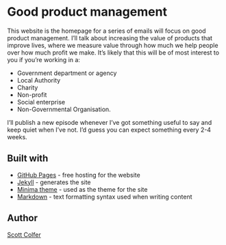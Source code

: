 # Good product management

This website is the homepage for a series of emails will focus on good product management. I’ll talk about increasing the value of products that improve lives, where we measure value through how much we help people over how much profit we make. It’s likely that this will be of most interest to you if you’re working in a:

- Government department or agency
- Local Authority
- Charity
- Non-profit
- Social enterprise
- Non-Governmental Organisation.

I’ll publish a new episode whenever I’ve got something useful to say and keep quiet when I’ve not. I’d guess you can expect something every 2-4 weeks.

## Built with

- [GitHub Pages](https://pages.github.com/) - free hosting for the website
- [Jekyll](https://jekyllrb.com/) - generates the site
- [Minima theme](https://github.com/jekyll/minima) - used as the theme for the site
- [Markdown](https://daringfireball.net/projects/markdown/) - text formatting syntax used when writing content

## Author

[Scott Colfer](http://scottcolfer.com/)
